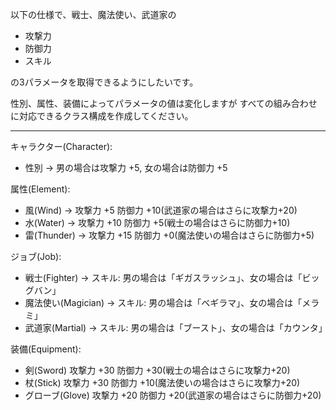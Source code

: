 以下の仕様で、戦士、魔法使い、武道家の
- 攻撃力
- 防御力
- スキル

の3パラメータを取得できるようにしたいです。

性別、属性、装備によってパラメータの値は変化しますが
すべての組み合わせに対応できるクラス構成を作成してください。

----

キャラクター(Character):
  - 性別 -> 男の場合は攻撃力 +5, 女の場合は防御力 +5

属性(Element):
  - 風(Wind) -> 攻撃力 +5 防御力 +10(武道家の場合はさらに攻撃力+20)
  - 水(Water) -> 攻撃力 +10 防御力 +5(戦士の場合はさらに防御力+10)
  - 雷(Thunder) -> 攻撃力 +15 防御力 +0(魔法使いの場合はさらに防御力+5)

ジョブ(Job):
  - 戦士(Fighter) → スキル: 男の場合は「ギガスラッシュ」、女の場合は「ビッグバン」
  - 魔法使い(Magician) → スキル: 男の場合は「ベギラマ」、女の場合は「メラミ」
  - 武道家(Martial) → スキル: 男の場合は「ブースト」、女の場合は「カウンタ」

装備(Equipment):
  - 剣(Sword) 攻撃力 +30 防御力 +30(戦士の場合はさらに攻撃力+20)
  - 杖(Stick) 攻撃力 +30 防御力 +10(魔法使いの場合はさらに攻撃力+20)
  - グローブ(Glove) 攻撃力 +20 防御力 +20(武道家の場合はさらに防御力+20)
